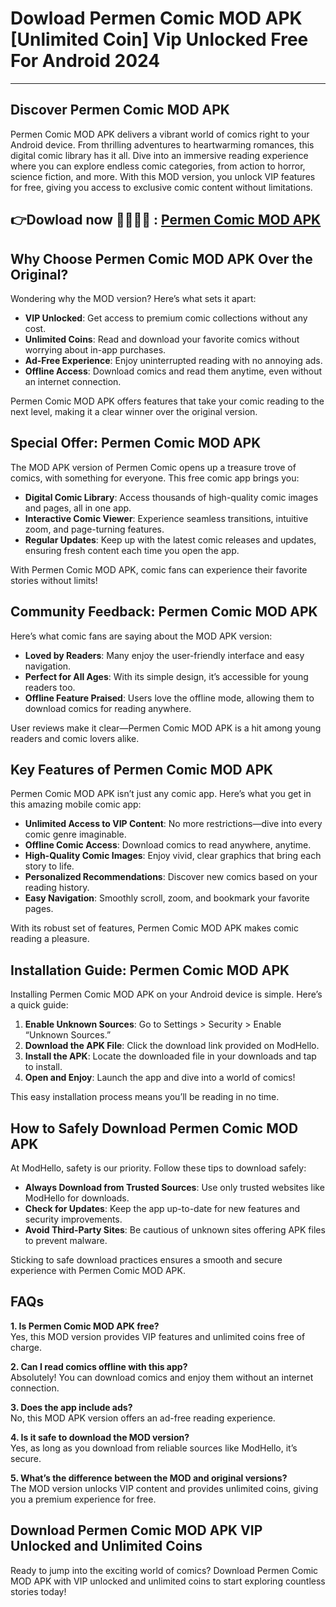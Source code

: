 # Dowload Permen Comic MOD APK [Unlimited Coin] Vip Unlocked Free For Android 2024

---

## Discover Permen Comic MOD APK

Permen Comic MOD APK delivers a vibrant world of comics right to your Android device. From thrilling adventures to heartwarming romances, this digital comic library has it all. Dive into an immersive reading experience where you can explore endless comic categories, from action to horror, science fiction, and more. With this MOD version, you unlock VIP features for free, giving you access to exclusive comic content without limitations.


## 👉Dowload now 👨🏻👩🏻 : [Permen Comic MOD APK](https://modhello.com/id/permen-comic/)

## Why Choose Permen Comic MOD APK Over the Original?

Wondering why the MOD version? Here’s what sets it apart:
- **VIP Unlocked**: Get access to premium comic collections without any cost.
- **Unlimited Coins**: Read and download your favorite comics without worrying about in-app purchases.
- **Ad-Free Experience**: Enjoy uninterrupted reading with no annoying ads.
- **Offline Access**: Download comics and read them anytime, even without an internet connection.

Permen Comic MOD APK offers features that take your comic reading to the next level, making it a clear winner over the original version.

## Special Offer: Permen Comic MOD APK

The MOD APK version of Permen Comic opens up a treasure trove of comics, with something for everyone. This free comic app brings you:
- **Digital Comic Library**: Access thousands of high-quality comic images and pages, all in one app.
- **Interactive Comic Viewer**: Experience seamless transitions, intuitive zoom, and page-turning features.
- **Regular Updates**: Keep up with the latest comic releases and updates, ensuring fresh content each time you open the app.

With Permen Comic MOD APK, comic fans can experience their favorite stories without limits!

## Community Feedback: Permen Comic MOD APK

Here’s what comic fans are saying about the MOD APK version:
- **Loved by Readers**: Many enjoy the user-friendly interface and easy navigation.
- **Perfect for All Ages**: With its simple design, it’s accessible for young readers too.
- **Offline Feature Praised**: Users love the offline mode, allowing them to download comics for reading anywhere.
  
User reviews make it clear—Permen Comic MOD APK is a hit among young readers and comic lovers alike.

## Key Features of Permen Comic MOD APK

Permen Comic MOD APK isn’t just any comic app. Here’s what you get in this amazing mobile comic app:
- **Unlimited Access to VIP Content**: No more restrictions—dive into every comic genre imaginable.
- **Offline Comic Access**: Download comics to read anywhere, anytime.
- **High-Quality Comic Images**: Enjoy vivid, clear graphics that bring each story to life.
- **Personalized Recommendations**: Discover new comics based on your reading history.
- **Easy Navigation**: Smoothly scroll, zoom, and bookmark your favorite pages.

With its robust set of features, Permen Comic MOD APK makes comic reading a pleasure.

## Installation Guide: Permen Comic MOD APK

Installing Permen Comic MOD APK on your Android device is simple. Here’s a quick guide:
1. **Enable Unknown Sources**: Go to Settings > Security > Enable “Unknown Sources.”
2. **Download the APK File**: Click the download link provided on ModHello.
3. **Install the APK**: Locate the downloaded file in your downloads and tap to install.
4. **Open and Enjoy**: Launch the app and dive into a world of comics!

This easy installation process means you’ll be reading in no time.

## How to Safely Download Permen Comic MOD APK

At ModHello, safety is our priority. Follow these tips to download safely:
- **Always Download from Trusted Sources**: Use only trusted websites like ModHello for downloads.
- **Check for Updates**: Keep the app up-to-date for new features and security improvements.
- **Avoid Third-Party Sites**: Be cautious of unknown sites offering APK files to prevent malware.

Sticking to safe download practices ensures a smooth and secure experience with Permen Comic MOD APK.

## FAQs

**1. Is Permen Comic MOD APK free?**  
Yes, this MOD version provides VIP features and unlimited coins free of charge.

**2. Can I read comics offline with this app?**  
Absolutely! You can download comics and enjoy them without an internet connection.

**3. Does the app include ads?**  
No, this MOD APK version offers an ad-free reading experience.

**4. Is it safe to download the MOD version?**  
Yes, as long as you download from reliable sources like ModHello, it’s secure.

**5. What’s the difference between the MOD and original versions?**  
The MOD version unlocks VIP content and provides unlimited coins, giving you a premium experience for free.

## Download Permen Comic MOD APK VIP Unlocked and Unlimited Coins

Ready to jump into the exciting world of comics? Download Permen Comic MOD APK with VIP unlocked and unlimited coins to start exploring countless stories today!
